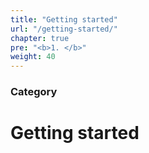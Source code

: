 ```yaml
---
title: "Getting started"
url: "/getting-started/"
chapter: true
pre: "<b>1. </b>"
weight: 40
---
```


### Category

# Getting started

